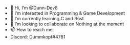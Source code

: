 - 👋 Hi, I’m @Dunn-Dev8
- 👀 I’m interested in Programming & Game Development
- 🌱 I’m currently learning C and Rust
- 💞️ I’m looking to collaborate on Nothing at the moment
- 📫 How to reach me:
- Discord: Dummkopf#4781
